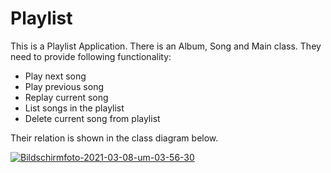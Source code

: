 # Playlist


This is a Playlist Application. There is an Album, Song  and Main class. They need to provide following functionality:


 <ul>
  <li> Play next song </li>
  <li> Play previous song </li>
  <li> Replay current song </li>
  <li>  List songs in the playlist </li>
  <li>  Delete current song from playlist </li>
</ul>




Their relation is shown in the class diagram below.

<a href="https://ibb.co/p0jzsgL"><img src="https://i.ibb.co/2n3tLwk/Bildschirmfoto-2021-03-08-um-03-56-30.png" alt="Bildschirmfoto-2021-03-08-um-03-56-30" border="0"></a>

